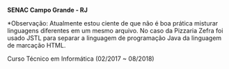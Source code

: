 <b>SENAC Campo Grande - RJ</b><br>

*Observação: Atualmente estou ciente de que não é boa prática misturar linguagens diferentes em um mesmo arquivo. No caso da Pizzaria Zefra foi usado JSTL para separar a linguagem de programação Java da linguagem de marcação HTML.

Curso Técnico em Informática (02/2017 ~ 08/2018)
